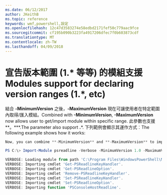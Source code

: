 ```yaml
---
ms.date: 06/12/2017
author: JKeithB
ms.topic: reference
keywords: wmf,powershell,設定
ms.openlocfilehash: 12c47d3583274e58edbd2171fef50c779aac9fce
ms.sourcegitcommit: cf195b090b3223fa4917206dfec7f0b603873cdf
ms.translationtype: MT
ms.contentlocale: zh-TW
ms.lasthandoff: 04/09/2018
---
```

# <a name="modules-support-for-declaring-version-ranges-1-etc"></a><span data-ttu-id="c2426-102">宣告版本範圍 (1.\* 等等) 的模組支援</span><span class="sxs-lookup"><span data-stu-id="c2426-102">Modules support for declaring version ranges (1.\*, etc)</span></span>
<span data-ttu-id="c2426-103">結合 **-MinimumVersion** 之後，**-MaximumVersion** 現在可讓使用者在特定範圍內取得/匯入模組。</span><span class="sxs-lookup"><span data-stu-id="c2426-103">Combined with **-MinimumVersion**, **-MaximumVersion** now allows user to get/import module within specific range.</span></span> <span data-ttu-id="c2426-104">此參數也支援**。**\*.</span><span class="sxs-lookup"><span data-stu-id="c2426-104">The parameter also support **.**\*.</span></span> <span data-ttu-id="c2426-105">下列範例會顯示其運作方式︰</span><span class="sxs-lookup"><span data-stu-id="c2426-105">The following example shows how it works:</span></span>

```powershell
Now, you can combine **-MinimumVersion** and **-MaximumVersion** to import module within specific range:

PS C:\> Import-Module psreadline -Verbose -MinimumVersion 1.0 -MaximumVersion 1.2.*

VERBOSE: Loading module from path 'C:\Program Files\WindowsPowerShell\Modules\psreadline\1.1\psreadline.psd1'.
VERBOSE: Importing cmdlet 'Get-PSReadlineKeyHandler'.
VERBOSE: Importing cmdlet 'Get-PSReadlineOption'.
VERBOSE: Importing cmdlet 'Remove-PSReadlineKeyHandler'.
VERBOSE: Importing cmdlet 'Set-PSReadlineKeyHandler'.
VERBOSE: Importing cmdlet 'Set-PSReadlineOption'.
VERBOSE: Importing function 'PSConsoleHostReadline'.
```